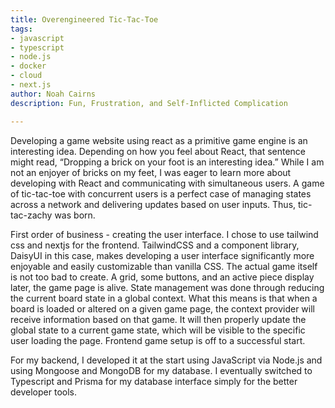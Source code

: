 ```yaml
---
title: Overengineered Tic-Tac-Toe
tags:
- javascript
- typescript
- node.js
- docker
- cloud
- next.js
author: Noah Cairns
description: Fun, Frustration, and Self-Inflicted Complication

---
```

Developing a game website using react as a primitive game engine is an interesting idea. Depending on how you feel about React, that sentence might read, “Dropping a brick on your foot is an interesting idea.” While I am not an enjoyer of bricks on my feet, I was eager to learn more about developing with React and communicating with simultaneous users. A game of tic-tac-toe with concurrent users is a perfect case of managing states across a network and delivering updates based on user inputs. Thus, tic-tac-zachy was born. 

First order of business - creating the user interface. I chose to use tailwind css and nextjs for the frontend. TailwindCSS and a component library, DaisyUI in this case, makes developing a user interface significantly more enjoyable and easily customizable than vanilla CSS. The actual game itself is not too bad to create. A grid, some buttons, and an active piece display later, the game page is alive. State management was done through reducing the current board state in a global context. What this means is that when a board is loaded or altered on a given game page, the context provider will receive information based on that game. It will then properly update the global state to a current game state, which will be visible to the specific user loading the page. Frontend game setup is off to a successful start. 

For my backend, I developed it at the start using JavaScript via Node.js and using Mongoose and MongoDB for my database. I eventually switched to Typescript and Prisma for my database interface simply for the better developer tools.